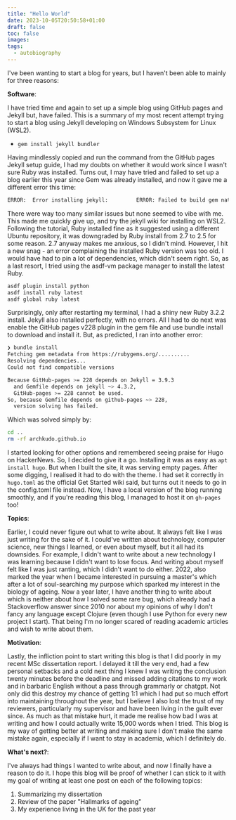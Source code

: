 ```yaml
---
title: "Hello World"
date: 2023-10-05T20:50:58+01:00
draft: false
toc: false
images:
tags: 
  - autobiography
---
```


I've been wanting to start a blog for years, but I haven't been able to mainly for three reasons:

__Software__:

I have tried time and again to set up a simple blog using GitHub pages and Jekyll but, have failed.
This is a summary of my most recent attempt trying to start a blog using Jekyll developing on Windows Subsystem for Linux (WSL2).

- `gem install jekyll bundler`

Having mindlessly copied and run the command from the GitHub pages Jekyll setup guide, I had my doubts on whether it would work since I wasn't sure Ruby was installed. Turns out, I may have tried and failed to set up a blog earlier this year since Gem was already installed, and now it gave me a different error this time:

```sh
ERROR:  Error installing jekyll:         ERROR: Failed to build gem native extension.
```

There were way too many similar issues but none seemed to vibe with me. This made me quickly give up, and try the jekyll wiki for installing on WSL2. Following the tutorial, Ruby installed fine as it suggested using a different Ubuntu repository, it was downgraded by Ruby install from 2.7 to 2.5 for some reason. 2.7 anyway makes me anxious, so I didn't mind. However, I hit a new snag - an error complaining the installed Ruby version was too old. I would have had to pin a lot of dependencies, which didn't seem right. So, as a last resort, I tried using the asdf-vm package manager to install the latest Ruby.

```sh
asdf plugin install python
asdf install ruby latest
asdf global ruby latest
```
Surprisingly, only after restarting my terminal, I had a shiny new Ruby 3.2.2 install. Jekyll also installed perfectly, with no errors. All I had to do next was enable the GitHub pages v228 plugin in the gem file and use bundle install to download and install it. But, as predicted, I ran into another error:


```sh
❯ bundle install
Fetching gem metadata from https://rubygems.org/..........
Resolving dependencies...
Could not find compatible versions

Because GitHub-pages >= 228 depends on Jekyll = 3.9.3
  and Gemfile depends on jekyll ~> 4.3.2,
  GitHub-pages >= 228 cannot be used.
So, because Gemfile depends on github-pages ~> 228,
  version solving has failed.
```

Which was solved simply by:

```sh
cd ..
rm -rf archkudo.github.io
```

I started looking for other options and remembered seeing praise for Hugo on HackerNews. So, I decided to give it a go. Installing it was as easy as `apt install hugo`. But when I built the site, it was serving empty pages. After some digging, I realised it had to do with the theme. I had set it correctly in `hugo.toml` as the official Get Started wiki said, but turns out it needs to go in the config.toml file instead. Now, I have a local version of the blog running smoothly, and if you're reading this blog, I managed to host it on `gh-pages` too!

__Topics__:

Earlier, I could never figure out what to write about. It always felt like I was just writing for the sake of it. I could've written about technology, computer science, new things I learned, or even about myself, but it all had its downsides. For example, I didn't want to write about a new technology I was learning because I didn't want to lose focus. And writing about myself felt like I was just ranting, which I didn't want to do either.
2022, also marked the year when I became interested in pursuing a master's which after a lot of soul-searching my purpose which sparked my interest in the biology of ageing. Now a year later, I have another thing to write about which is neither about how I solved some rare bug, which already had a Stackoverflow answer since 2010 nor about my opinions of why I don't fancy any language except Clojure (even though I use Python for every new project I start). That being I'm no longer scared of reading academic articles and wish to write about them.

__Motivation__:

Lastly, the infliction point to start writing this blog is that I did poorly in my recent MSc dissertation report. I delayed it till the very end, had a few personal setbacks and a cold next thing I knew I was writing the conclusion twenty minutes before the deadline and missed adding citations to my work and in barbaric English without a pass through grammarly or chatgpt. Not only did this destroy my chance of getting 1:1 which I had put so much effort into maintaining throughout the year, but I believe I also lost the trust of my reviewers, particularly my supervisor and have been living in the guilt ever since.
As much as that mistake hurt, it made me realise how bad I was at writing and how I could actually write 15,000 words when I tried. This blog is my way of getting better at writing and making sure I don't make the same mistake again, especially if I want to stay in academia, which I definitely do.

__What's next?__:

I've always had things I wanted to write about, and now I finally have a reason to do it. I hope this blog will be proof of whether I can stick to it with my goal of writing at least one post on each of the following topics:

1. Summarizing my dissertation
2. Review of the paper "Hallmarks of ageing"
3. My experience living in the UK for the past year
